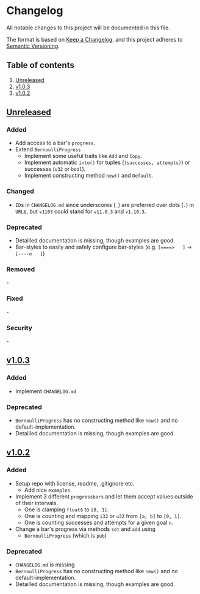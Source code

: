 # Changelog

All notable changes to this project will be documented in this file.

The format is based on [Keep a Changelog][keepachangelog], and this project adheres to [Semantic Versioning][semver].


## Table of contents

1. [Unreleased](#unreleased)
1. [v1.0.3](#v1_0_3)
1. [v1.0.2](#v1_0_2)


## [Unreleased] <a name="unreleased"></a>

### Added

- Add access to a bar's `progress`.
- Extend `BernoulliProgress`
  - Implement some useful traits like `Add` and `Copy`.
  - Implement automatic `into()` for tuples (`(successes, attempts)`) or successes (`u32` or `bool`).
  - Implement constructing method `new()` and `Default`.


### Changed

- `ID`s in `CHANGELOG.md` since underscores (`_`) are preferred over dots (`.`) in `URL`s, but `v1103` could stand for `v11.0.3` and `v1.10.3`.


### Deprecated

- Detailled documentation is missing, though examples are good.
- Bar-styles to easily and safely configure bar-styles (e.g. `[====>   ]` -> `[----o   ]`)


### Removed

\-


### Fixed

\-


### Security

\-


## [v1.0.3] <a name="v1_0_3"></a>

### Added

- Implement `CHANGELOG.md`


### Deprecated

- `BernoulliProgress` has no constructing method like `new()` and no default-implementation.
- Detailled documentation is missing, though examples are good.


## [v1.0.2] <a name="v1_0_2"></a>

### Added

- Setup repo with license, readme, .gitignore etc.
  - Add nice `examples`.
- Implement 3 different `progressbars` and let them accept values outside of their intervals.
  - One is clamping `float`s to `[0, 1]`.
  - One is counting and mapping `i32` or `u32` from `[a, b]` to `[0, 1]`.
  - One is counting successes and attempts for a given goal `n`.
- Change a bar's progress via methods `set` and `add` using
  - `BernoulliProgress` (which is `pub`)


### Deprecated

- `CHANGELOG.md` is missing
- `BernoulliProgress` has no constructing method like `new()` and no default-implementation.
- Detailled documentation is missing, though examples are good.


[keepachangelog]: https://keepachangelog.com/en/
[semver]: https://semver.org/

[Unreleased]: https://github.com/dominicparga/progressing/compare/v1.0.3...HEAD
[v1.0.3]: https://github.com/dominicparga/progressing/compare/v1.0.2...v1.0.3
[v1.0.2]: https://github.com/dominicparga/progressing/releases/tag/v1.0.2

